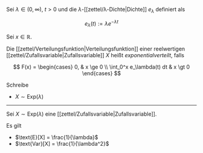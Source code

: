 Sei $\lambda \in (0, \infty)$, $t \gt 0$ und die $\lambda$-[[zettel/λ-Dichte|Dichte]] $e_\lambda$ definiert als

$$
	e_\lambda(t) := \lambda e^{-\lambda t}
$$

Sei $x \in \mathbb{R}$.

Die [[zettel/Verteilungsfunktion|Verteilungsfunktion]] einer reelwertigen [[zettel/Zufallsvariable|Zufallsvariable]] $X$ heißt *exponentialverteilt*, falls

$$
	F(x) = \begin{cases}
		0, & x \ge 0 \\
		\int_0^x e_\lambda(t) dt & x \gt 0
	\end{cases}
$$

Schreibe
- $X \sim \text{Exp}(\lambda)$

---

Sei $X \sim \text{Exp}(\lambda)$ eine [[zettel/Zufallsvariable|Zufallsvariable]].

Es gilt
- $\text{E}[X] = \frac{1}{\lambda}$
- $\text{Var}[X] = \frac{1}{\lambda^2}$